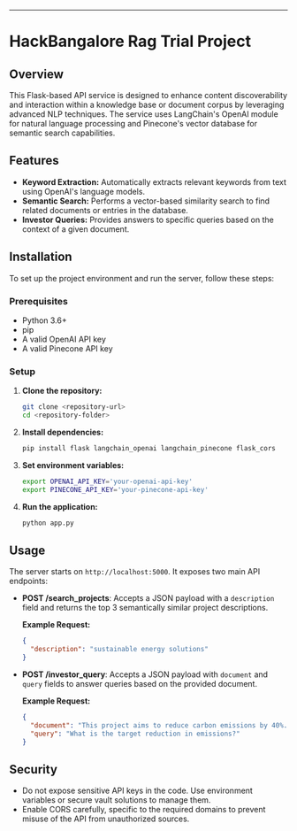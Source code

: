 

---

# HackBangalore Rag Trial Project

## Overview

This Flask-based API service is designed to enhance content discoverability and interaction within a knowledge base or document corpus by leveraging advanced NLP techniques. The service uses LangChain's OpenAI module for natural language processing and Pinecone's vector database for semantic search capabilities.

## Features

- **Keyword Extraction:** Automatically extracts relevant keywords from text using OpenAI's language models.
- **Semantic Search:** Performs a vector-based similarity search to find related documents or entries in the database.
- **Investor Queries:** Provides answers to specific queries based on the context of a given document.

## Installation

To set up the project environment and run the server, follow these steps:

### Prerequisites

- Python 3.6+
- pip
- A valid OpenAI API key
- A valid Pinecone API key

### Setup

1. **Clone the repository:**
   ```bash
   git clone <repository-url>
   cd <repository-folder>
   ```

2. **Install dependencies:**
   ```bash
   pip install flask langchain_openai langchain_pinecone flask_cors
   ```

3. **Set environment variables:**
   ```bash
   export OPENAI_API_KEY='your-openai-api-key'
   export PINECONE_API_KEY='your-pinecone-api-key'
   ```

4. **Run the application:**
   ```bash
   python app.py
   ```

## Usage

The server starts on `http://localhost:5000`. It exposes two main API endpoints:

- **POST /search_projects**: Accepts a JSON payload with a `description` field and returns the top 3 semantically similar project descriptions.
  
  **Example Request:**
  ```json
  {
    "description": "sustainable energy solutions"
  }
  ```

- **POST /investor_query**: Accepts a JSON payload with `document` and `query` fields to answer queries based on the provided document.
  
  **Example Request:**
  ```json
  {
    "document": "This project aims to reduce carbon emissions by 40%...",
    "query": "What is the target reduction in emissions?"
  }
  ```

## Security

- Do not expose sensitive API keys in the code. Use environment variables or secure vault solutions to manage them.
- Enable CORS carefully, specific to the required domains to prevent misuse of the API from unauthorized sources.

